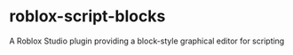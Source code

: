 # roblox-script-blocks
A Roblox Studio plugin providing a block-style graphical editor for scripting
